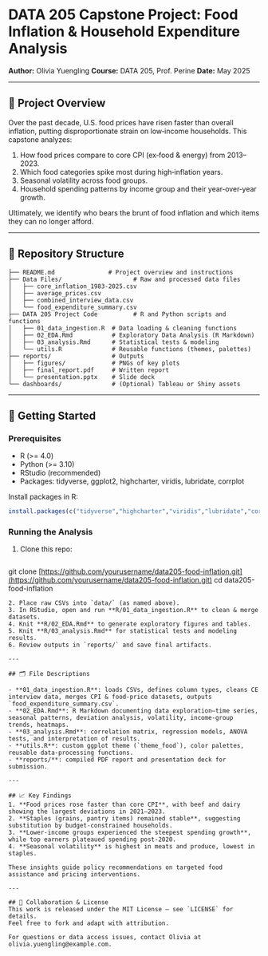# DATA 205 Capstone Project: Food Inflation & Household Expenditure Analysis

**Author:** Olivia Yuengling
**Course:** DATA 205, Prof. Perine
**Date:** May 2025

---

## 📖 Project Overview

Over the past decade, U.S. food prices have risen faster than overall inflation, putting disproportionate strain on low‑income households. This capstone analyzes:

1. How food prices compare to core CPI (ex‑food & energy) from 2013–2023.
2. Which food categories spike most during high‑inflation years.
3. Seasonal volatility across food groups.
4. Household spending patterns by income group and their year‑over‑year growth.

Ultimately, we identify who bears the brunt of food inflation and which items they can no longer afford.

---

## 📂 Repository Structure

```
├── README.md               # Project overview and instructions
├── Data Files/                    # Raw and processed data files
│   ├── core_inflation_1983-2025.csv
│   ├── average_prices.csv
│   ├── combined_interview_data.csv
│   └── food_expenditure_summary.csv
├── DATA 205 Project Code          # R and Python scripts and functions
│   ├── 01_data_ingestion.R  # Data loading & cleaning functions
│   ├── 02_EDA.Rmd           # Exploratory Data Analysis (R Markdown)
│   ├── 03_analysis.Rmd      # Statistical tests & modeling
│   └── utils.R              # Reusable functions (themes, palettes)
├── reports/                 # Outputs
│   ├── figures/             # PNGs of key plots
│   ├── final_report.pdf     # Written report
│   └── presentation.pptx    # Slide deck
└── dashboards/              # (Optional) Tableau or Shiny assets
```

---

## 🚀 Getting Started

### Prerequisites

* R (>= 4.0)
* Python (>= 3.10)
* RStudio (recommended)
* Packages: tidyverse, ggplot2, highcharter, viridis, lubridate, corrplot

Install packages in R:

```r
install.packages(c("tidyverse","highcharter","viridis","lubridate","corrplot"))
```

### Running the Analysis

1. Clone this repo:

   ```bash
   ```

git clone [https://github.com/yourusername/data205-food-inflation.git](https://github.com/yourusername/data205-food-inflation.git)
cd data205-food-inflation

```
2. Place raw CSVs into `data/` (as named above).
3. In RStudio, open and run **R/01_data_ingestion.R** to clean & merge datasets.  
4. Knit **R/02_EDA.Rmd** to generate exploratory figures and tables.  
5. Knit **R/03_analysis.Rmd** for statistical tests and modeling results.  
6. Review outputs in `reports/` and save final artifacts.

---

## 🗂️ File Descriptions

- **01_data_ingestion.R**: loads CSVs, defines column types, cleans CE interview data, merges CPI & food-price datasets, outputs `food_expenditure_summary.csv`.
- **02_EDA.Rmd**: R Markdown documenting data exploration—time series, seasonal patterns, deviation analysis, volatility, income‐group trends, heatmaps.
- **03_analysis.Rmd**: correlation matrix, regression models, ANOVA tests, and interpretation of results.
- **utils.R**: custom ggplot theme (`theme_food`), color palettes, reusable data‐processing functions.
- **reports/**: compiled PDF report and presentation deck for submission.

---

## 📈 Key Findings
1. **Food prices rose faster than core CPI**, with beef and dairy showing the largest deviations in 2021–2023.  
2. **Staples (grains, pantry items) remained stable**, suggesting substitution by budget‐constrained households.  
3. **Lower‑income groups experienced the steepest spending growth**, while top earners plateaued spending post‑2020.  
4. **Seasonal volatility** is highest in meats and produce, lowest in staples.

These insights guide policy recommendations on targeted food assistance and pricing interventions.

---

## 🤝 Collaboration & License
This work is released under the MIT License – see `LICENSE` for details.  
Feel free to fork and adapt with attribution.  

For questions or data access issues, contact Olivia at olivia.yuengling@example.com.

```
